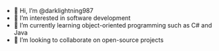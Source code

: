 - 👋 Hi, I’m @darklightning987
- 👀 I’m interested in software development
- 🌱 I’m currently learning object-oriented programming such as C# and Java
- 💞️ I’m looking to collaborate on open-source projects

<!---
darklightning987/darklightning987 is a ✨ special ✨ repository because its `README.md` (this file) appears on your GitHub profile.
You can click the Preview link to take a look at your changes.
--->
